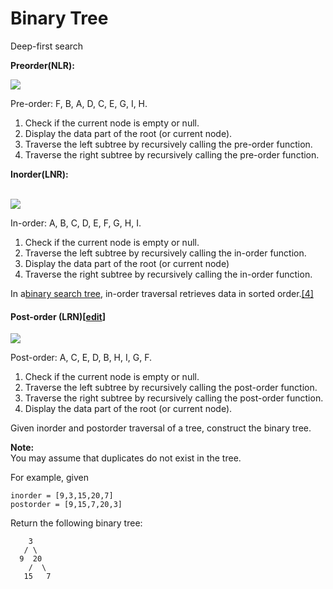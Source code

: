 # Binary Tree

Deep-first search

**Preorder\(NLR\):**

[![](https://upload.wikimedia.org/wikipedia/commons/thumb/d/d4/Sorted_binary_tree_preorder.svg/220px-Sorted_binary_tree_preorder.svg.png)](https://en.wikipedia.org/wiki/File:Sorted_binary_tree_preorder.svg)

Pre-order: F, B, A, D, C, E, G, I, H.

1. Check if the current node is empty or null.
2. Display the data part of the root \(or current node\).
3. Traverse the left subtree by recursively calling the pre-order function.
4. Traverse the right subtree by recursively calling the pre-order function.

**Inorder\(LNR\):**

[  
![](https://upload.wikimedia.org/wikipedia/commons/thumb/7/77/Sorted_binary_tree_inorder.svg/220px-Sorted_binary_tree_inorder.svg.png)](https://en.wikipedia.org/wiki/File:Sorted_binary_tree_inorder.svg)

In-order: A, B, C, D, E, F, G, H, I.

1. Check if the current node is empty or null.
2. Traverse the left subtree by recursively calling the in-order function.
3. Display the data part of the root \(or current node\)
4. Traverse the right subtree by recursively calling the in-order function.

In a[binary search tree](https://en.wikipedia.org/wiki/Binary_search_tree), in-order traversal retrieves data in sorted order.[\[4\]](https://en.wikipedia.org/wiki/Tree_traversal#cite_note-4)

#### Post-order \(LRN\)\[[edit](https://en.wikipedia.org/w/index.php?title=Tree_traversal&action=edit&section=6)\]

[![](https://upload.wikimedia.org/wikipedia/commons/thumb/9/9d/Sorted_binary_tree_postorder.svg/220px-Sorted_binary_tree_postorder.svg.png)](https://en.wikipedia.org/wiki/File:Sorted_binary_tree_postorder.svg)

Post-order: A, C, E, D, B, H, I, G, F.

1. Check if the current node is empty or null.
2. Traverse the left subtree by recursively calling the post-order function.
3. Traverse the right subtree by recursively calling the post-order function.
4. Display the data part of the root \(or current node\).

Given inorder and postorder traversal of a tree, construct the binary tree.

**Note:**  
You may assume that duplicates do not exist in the tree.

For example, given

```
inorder = [9,3,15,20,7]
postorder = [9,15,7,20,3]
```

Return the following binary tree:

```
    3
   / \
  9  20
    /  \
   15   7
```



